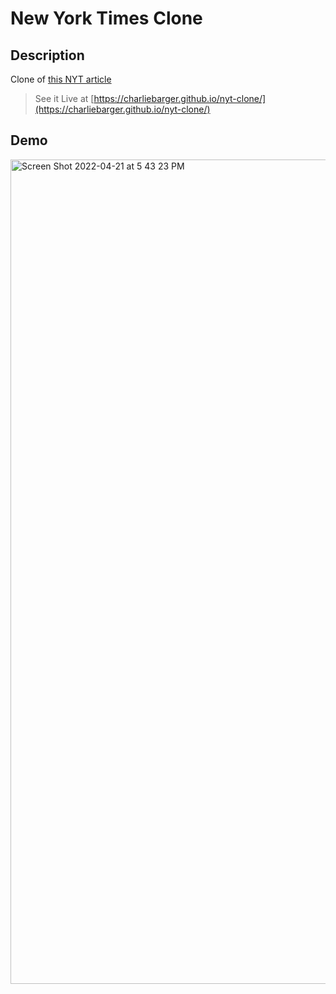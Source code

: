 # New York Times Clone

## Description

Clone of [this NYT article](https://www.nytimes.com/2014/03/18/science/space/detection-of-waves-in-space-buttresses-landmark-theory-of-big-bang.html )

> See it Live at [https://charliebarger.github.io/nyt-clone/](https://charliebarger.github.io/nyt-clone/)

## Demo

<img width="1319" alt="Screen Shot 2022-04-21 at 5 43 23 PM" src="https://user-images.githubusercontent.com/72449213/164568464-943457a4-4ee2-4773-84d2-5edd6541b725.png">
